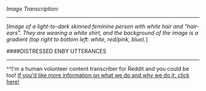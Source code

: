 *Image Transcription:*

---

[*Image of a light-to-dark skinned feminine person with white hair and "hair-ears". They are wearing a white shirt, and the background of the image is a gradient (top right to bottom left: white, red/pink, blue).*]

####DISTRESSED ENBY UTTERANCES

---

^^I'm&#32;a&#32;human&#32;volunteer&#32;content&#32;transcriber&#32;for&#32;Reddit&#32;and&#32;you&#32;could&#32;be&#32;too!&#32;[If&#32;you'd&#32;like&#32;more&#32;information&#32;on&#32;what&#32;we&#32;do&#32;and&#32;why&#32;we&#32;do&#32;it,&#32;click&#32;here!](https://www.reddit.com/r/TranscribersOfReddit/wiki/index)